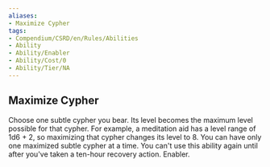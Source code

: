 ```yaml
---
aliases:
- Maximize Cypher
tags:
- Compendium/CSRD/en/Rules/Abilities
- Ability
- Ability/Enabler
- Ability/Cost/0
- Ability/Tier/NA
---
```


  
## Maximize Cypher  
Choose one subtle cypher you bear. Its level becomes the maximum level possible for that cypher. For example, a meditation aid has a level range of 1d6 + 2, so maximizing that cypher changes its level to 8. You can have only one maximized subtle cypher at a time. You can't use this ability again until after you've taken a ten-hour recovery action. Enabler.